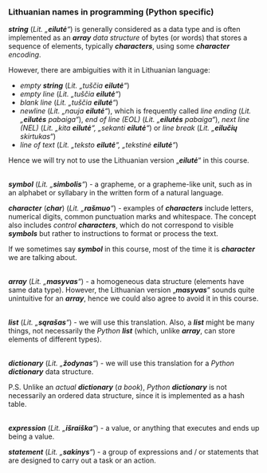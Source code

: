 ### Lithuanian names in programming (Python specific)

***string*** (_Lit. „**eilutė**“_) is generally considered as a data type and is often implemented
as an ***array*** _data structure_ of bytes (or words) that stores a sequence of elements, typically
***characters***, using some _**character** encoding_.

However, there are ambiguities with it in Lithuanian language:
* _empty **string**_ (_Lit. „tuščia **eilutė**“_)
* _empty line_ (_Lit. „tuščia **eilutė**“_)
* _blank line_ (_Lit. „tuščia **eilutė**“_)
* _newline_ (_Lit. „nauja **eilutė**“_), which is frequently called _line ending_ (_Lit.
  „**eilutės** pabaiga“_), _end of line (EOL)_ (_Lit. „**eilutės** pabaiga“_), _next line (NEL)_
  (_Lit. „kita **eilutė**“, „sekanti **eilutė**“_) or _line break_ (_Lit.  „**eilučių**
  skirtukas“_)
* _line of text_ (_Lit. „teksto **eilutė**“, „tekstinė **eilutė**“_)

Hence we will try not to use the Lithuanian version „***eilutė***“ in this course.
<br><br/>

***symbol*** (_Lit. „**simbolis**“_) - a grapheme, or a grapheme-like unit, such as in an alphabet
or syllabary in the written form of a natural language.

***character*** (***char***) (_Lit. „**rašmuo**“_) - examples of ***characters*** include letters,
numerical digits, common punctuation marks and whitespace. The concept also includes _control
**characters**_, which do not correspond to visible ***symbols*** but rather to instructions to
format or process the text.

If we sometimes say ***symbol*** in this course, most of the time it is ***character*** we are
talking about.
<br><br/>

***array*** (_Lit. „**masyvas**“_) - a homogeneous data structure (elements have same data type).
However, the Lithuanian version „***masyvas***“ sounds quite unintuitive for an ***array***, hence
we could also agree to avoid it in this course.
<br><br/>

***list*** (_Lit. „**sąrašas**“_) - we will use this translation. Also, a ***list*** might be many
things, not necessarily the _Python **list**_ (which, unlike ***array***, can store elements of
different types).
<br><br/>

***dictionary*** (_Lit. „**žodynas**“_) - we will use this translation for a _Python **dictionary**_
data structure.

P.S. Unlike an _actual **dictionary**_ (_a book_), _Python **dictionary**_ is not necessarily an
ordered data structure, since it is implemented as a hash table.
<br><br/>

***expression*** (_Lit. „**išraiška**“_) - a value, or anything that executes and ends up being a 
value.

***statement*** (_Lit. „**sakinys**“_) - a group of expressions and / or statements that are designed
to carry out a task or an action.
